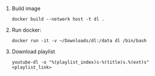1. Build image
    ```
    docker build --network host -t dl .
    ```
1. Run docker:
    ```
    docker run -it -v ~/Downloads/dl:/data dl /bin/bash
    ```
1. Download playlist
    ```
    youtube-dl -o "%(playlist_index)s-%(title)s.%(ext)s" <playlist_link>
    ```